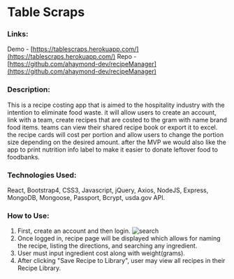 # Table Scraps 

### Links:
Demo - [https://tablescraps.herokuapp.com/](https://tablescraps.herokuapp.com/)
Repo - [https://github.com/ahaymond-dev/recipeManager](https://github.com/ahaymond-dev/recipeManager)

### Description:
This is a recipe costing app that is aimed to the hospitality industry with the intention to eliminate food waste. it will allow users to create an account, link with a team, create recipes that are costed to the gram with name brand food items. teams can view their shared recipe book or export it to excel. the recipe cards will cost per portion and allow users to change the portion size depending on the desired amount. after the MVP we would also like the app to print nutrition info label to make it easier to donate leftover food to foodbanks.

### Technologies Used:
React, Bootstrap4, CSS3, Javascript, jQuery, Axios, NodeJS, Express, MongoDB, Mongoose, Passport, Bcrypt, usda.gov API.

### How to Use:
1) First, create an account and then login.
![search](ex1.png)
2) Once logged in, recipe page will be displayed which allows for naming the recipe, listing the directions, and searching any ingredient. 
3) User must input ingredient cost along with weight(grams).
4) After clicking "Save Recipe to Library", user may view all recipes in their Recipe Library.
